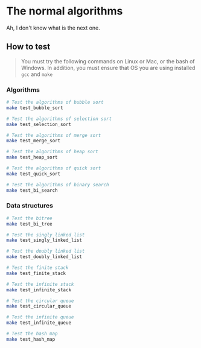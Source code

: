 # The normal algorithms

Ah, I don't know what is the next one.

## How to test

> You must try the following commands on Linux or Mac, or the bash of Windows. In addition, you must ensure that OS you are using installed `gcc` and `make`

### Algorithms

```bash
# Test the algorithms of bubble sort
make test_bubble_sort
```

```bash
# Test the algorithms of selection sort
make test_selection_sort
```

```bash
# Test the algorithms of merge sort
make test_merge_sort
```

```bash
# Test the algorithms of heap sort
make test_heap_sort
```

```bash
# Test the algorithms of quick sort
make test_quick_sort
```

```bash
# Test the algorithms of binary search
make test_bi_search
```

### Data structures

```bash
# Test the bitree
make test_bi_tree
```

```bash
# Test the singly linked list
make test_singly_linked_list
```

```bash
# Test the doubly linked list
make test_doubly_linked_list
```

```bash
# Test the finite stack
make test_finite_stack
```

```bash
# Test the infinite stack
make test_infinite_stack
```

```bash
# Test the circular queue
make test_circular_queue
```

```bash
# Test the infinite queue
make test_infinite_queue
```

```bash
# Test the hash map
make test_hash_map
```